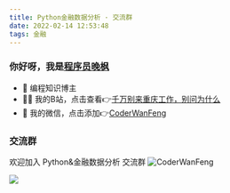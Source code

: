 ```yaml
---
title: Python金融数据分析 · 交流群
date: 2022-02-14 12:53:48
tags: 金融
---
```


### 你好呀，我是[程序员晚枫](http://www.python4office.cn/wechat-qrcode/)
- 🐧 编程知识博主
- 👨‍💻 我的B站，点击查看👉[千万别来重庆工作，别问为什么](https://www.bilibili.com/video/BV1aD4y1N7ai)
- 💬 我的微信，点击添加👉[CoderWanFeng](http://www.python4office.cn/wechat-qrcode/)

### 交流群

<!-- more -->

欢迎加入 Python&金融数据分析 交流群
![CoderWanFeng](https://python-office-1300615378.cos.ap-chongqing.myqcloud.com/group/free-group.jpg)



![](https://python-office-1300615378.cos.ap-chongqing.myqcloud.com/ads/gzh/sub-py.jpg)